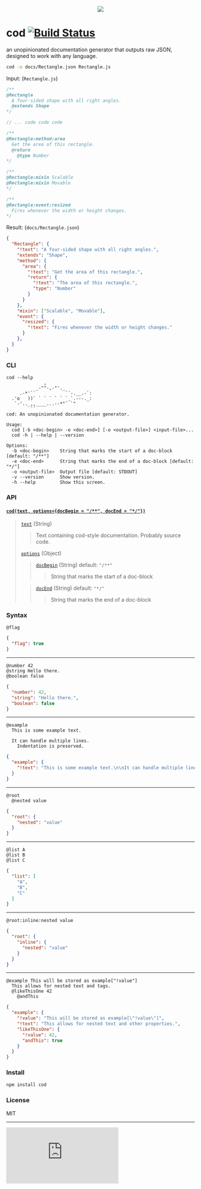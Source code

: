 <p align="center">
  <img src="http://i.imgur.com/Owgsb3R.jpg"/>
</p>

# cod [![Build Status](https://drone.io/github.com/namuol/cod/status.png)](https://drone.io/github.com/namuol/cod/latest)

an unopinionated documentation generator that outputs raw JSON, designed to work with any language.

```bash
cod -o docs/Rectangle.json Rectangle.js
```

Input: (`Rectangle.js`)

```js
/**
@Rectangle
  A four-sided shape with all right angles.
  @extends Shape
*/

// ... code code code

/**
@Rectangle:method:area
  Get the area of this rectangle.
  @return
    @type Number
*/

/**
@Rectangle:mixin Scalable
@Rectangle:mixin Movable
*/

/**
@Rectangle:event:resized
  Fires whenever the width or height changes.
*/
```

Result: (`docs/Rectangle.json`)

```json
{
  "Rectangle": {
    "!text": "A four-sided shape with all right angles.",
    "extends": "Shape",
    "method": {
      "area": {
        "!text": "Get the area of this rectangle.",
        "return": {
          "!text": "The area of this rectangle.",
          "type": "Number"
        }
      }
    },
    "mixin": ["Scalable", "Movable"],
    "event": {
      "resized": {
        "!text": "Fires whenever the width or height changes."
      }
    },
  }
}
```

### CLI

```
cod --help
              ,
           _-""-,-"'._         
     .-*'``           ``-.__.-`:
  .'o   ))` ` ` ` ` ` `_`.---._:
   `-'.._,,____...--*"` `"     
         ``
cod: An unopinionated documentation generator.

Usage:
  cod [-b <doc-begin> -e <doc-end>] [-o <output-file>] <input-file>...
  cod -h | --help | --version

Options:
  -b <doc-begin>    String that marks the start of a doc-block [default: "/**"]
  -e <doc-end>      String that marks the end of a doc-block [default: "*/"]
  -o <output-file>  Output file [default: STDOUT]
  -v --version      Show version.
  -h --help         Show this screen.
```

### API

<a name='api_cod'></a>
#### [`cod(text, options={docBegin = "/**", docEnd = "*/"})`](#api_cod)

> <a name='api_cod_text'></a>
> [`text`](#api_cod_text) (String)
> > Text containing cod-style documentation. Probably source code.
>
> <a name='api_cod_options'></a>
> [`options`](#api_cod_options) (Object)
> > <a name='api_cod_options_docBegin'></a>
> > [`docBegin`](#api_cod_options_docBegin) (String) default: `"/**"`
> > > String that marks the start of a doc-block
>
> > <a name='api_cod_options_docEnd'></a>
> > [`docEnd`](#api_cod_options_docEnd) (String) default: `"*/"`
> > > String that marks the end of a doc-block

### Syntax

```
@flag
```

```json
{
  "flag": true
}
```

----

```
@number 42
@string Hello there.
@boolean false
```

```json
{
  "number": 42,
  "string": "Hello there.",
  "boolean": false
}
```

----

```
@example
  This is some example text.

  It can handle multiple lines.
    Indentation is preserved.
```

```json
{
  "example": {
    "!text": "This is some example text.\n\nIt can handle multiple lines.\n  Indentation is preserved."
  }
}
```

----

```
@root
  @nested value
```

```json
{
  "root": {
    "nested": "value"
  }
}
```

----

```
@list A
@list B
@list C
```

```json
{
  "list": [
    "A",
    "B",
    "C"
  ]
}
```

----

```
@root:inline:nested value
```

```json
{
  "root": {
    "inline": {
      "nested": "value"
    }
  }
}
```

----

```
@example This will be stored as example["!value"]
  This allows for nested text and tags.
  @likeThisOne 42
    @andThis
```

```json
{
  "example": {
    "!value": "This will be stored as example[\"!value\"]",
    "!text": "This allows for nested text and other properties.",
    "likeThisOne": {
      "!value": 42,
      "andThis": true
    }
  }
}
```

### Install

```bash
npm install cod
```

### License

MIT

---

[![Analytics](https://ga-beacon.appspot.com/UA-33247419-2/cod/README.md)](https://github.com/igrigorik/ga-beacon)
